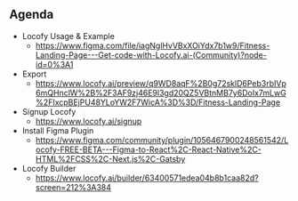 ## Agenda
- Locofy Usage & Example
  - https://www.figma.com/file/iagNglHvVBxXOiYdx7b1w9/Fitness-Landing-Page---Get-code-with-Locofy.ai-(Community)?node-id=0%3A1
- Export
   - https://www.locofy.ai/preview/q9WD8aqF%2B0g72sklD6Peb3rbIVp6mQHnclW%2B%2F3AF9zj46E9l3gd20QZ5VBtnMB7y6DoIx7mLwG%2FIxcpBEjPU48YLoYW2F7WicA%3D%3D/Fitness-Landing-Page
- Signup Locofy
  - https://www.locofy.ai/signup
- Install Figma Plugin
  - https://www.figma.com/community/plugin/1056467900248561542/Locofy-FREE-BETA---Figma-to-React%2C-React-Native%2C-HTML%2FCSS%2C-Next.js%2C-Gatsby
- Locofy Builder
  - https://www.locofy.ai/builder/63400571edea04b8b1caa82d?screen=212%3A384
